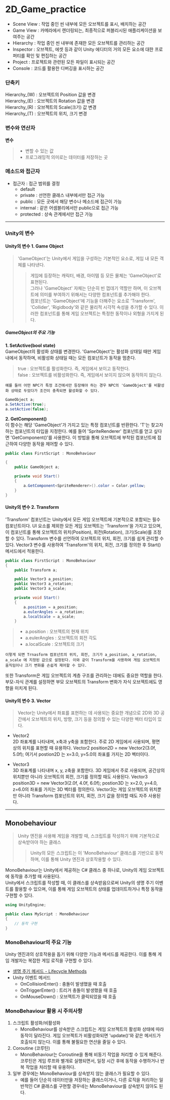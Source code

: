 # 2D_Game_practice

* Scene View
: 작업 중인 씬 내부에 모든 오브젝트를 표시, 배치하는 공간
* Game View
: 카메라에서 렌더링되는, 최종적으로 퍼블리시된 애플리케이션을 보여주는 공간
* Hierarchy
: 작업 중인 씬 내부에 존재한 모든 오브젝트를 관리하는 공간
* Inspector
: 오브젝트, 에셋 등과 같이 Unity 에디터의 거의 모든 요소에 대한 프로퍼티를 확인 및 편집하는 공간
* Project
: 프로젝트와 관련된 모든 파일이 표시되는 공간
* Console
: 코드를 활용한 디버깅을 표시하는 공간

### 단축키   
Hierarchy_(W) : 오브젝트의 Position 값을 변경   
Hierarchy_(E) : 오브젝트의 Rotation 값을 변경   
Hierarchy_(R) : 오브젝트의 Scale(크기) 값 변경   
Hierarchy_(T) : 오브젝트의 위치, 크기 변경   

### 변수와 연산자
**변수**
> * 변할 수 있는 값   
> * 프로그래밍적 의미로는 데이터를 저장하는 곳

### 메소드와 접근자
* 접근자 : 접근 범위를 결정
    * default
    * private : 선언한 클래스 내부에서만 접근 가능
    * public : 모든 곳에서 해당 변수나 메소드에 접근이 가능
    * internal : 같은 어셈블리에서만 public으로 접근 가능
    * protected : 상속 관계에서만 접근 가능
----------------------------------------------------------------------
### Unity의 변수
#### Unity의 변수 1. Game Object
> 'GameObject'는 Unity에서 게임을 구성하는 기본적인 요소로, 게임 내 모든 객체를 나타낸다.    
>> 게임에 등장하는 캐릭터, 배경, 아이템 등 모든 물체는 'GameObject'로 표현된다.    
>> 그러나 'GameObject' 자체는 단순히 빈 껍데기 역할만 하며, 이 오브젝트에 의미를 부여하기 위해서는 다양한 컴포넌트를 추가해야 한다.    
>> 컴포넌트는 'GameObject'에 기능을 더해주는 요소로 'Transform', 'Collider', 'Rigidbody'와 같은 물리적 시각적 속성을 추가할 수 있다. 이러한 컴포넌트를 통해 게임 오브젝트는 특정한 동작이나 외형을 가지게 된다.   

##### GameObject의 주요 기능
**1. SetActive(bool state)**   
GameObject의 활성화 상태를 변경한다. 'GameObject'는 활성화 상태일 때만 게임 내에서 동작하며, 비활성화 상태일 때는 모든 컴포넌트가 동작을 멈춘다.   
> true : 오브젝트를 활성화한다. 즉, 게임에서 보이고 동작한다.   
> false : 오브젝트를 비활성화한다. 즉, 게임에서 보이지 않으며 동작하지 않는다.

`예를 들어 어떤 NPC가 특정 조건에서만 등장해야 하는 경우 NPC의 'GameObject'를 비활성화 상태로 두었다가 조건이 충족되면 활성화할 수 있다.`     

```C#
GameObject a;
a.SetActive(true);
a.setActive(false);
```

**2. GetComponent<T>()**    
이 함수는 해당 'GameObject'가 가지고 있는 특정 컴포넌트를 반환한다. 'T'는 찾고자 하는 컴포넌트의 타입을 지정한다.
예를 들어 'SpriteRenderer' 컴포넌트를 얻고 싶다면 'GetComponent<SpriteRenderer>()'를 사용한다. 이 방법을 통해 오브젝트에 부착된 컴포넌트에 접근하여 다양한 동작을 제어할 수 있다.    

```C#
public class FirstScript : MonoBehaviour

{
    public GameObject a;

    private void Start()
    {
        a.GetComponent<SpriteRenderer>().color = Color.yellow;
    }
}
```

#### Unity의 변수 2. Transform
'Transform' 컴포넌트는 Unity에서 모든 게임 오브젝트에 기본적으로 포함되는 필수 컴포넌트이다. 
UI 요소를 제외한 모든 게임 오브젝트는 'Transform'을 가지고 있으며, 이 컴포넌트를 통해 오브젝트의 위치(Position), 회전(Rotation), 크기(Scale)를 조정할 수 있다.
Transform 변수를 선언하여 오브젝트의 위치, 회전, 크기를 쉽게 관리할 수 있다.
Vector3 변수를 사용하여 'Transform'의 위치, 회전, 크기를 정의한 후 Start() 메서드에서 적용한다.

```C#
public class FirstScript : MonoBehaviour
{
    public Transform a;

    public Vector3 a_position;
    public Vector3 a_rotation;
    public Vector3 a_scale;

    private void Start()
    {
        a.position = a_position;
        a.eulerAngles = a_rotation;
        a.localScale = a_scale;
    }
```

> * a.position : 오브젝트의 현재 위치
> * a.eulerAngles : 오브젝트의 회전 각도
> * a.localScale : 오브젝트의 크기

`이렇게 되면 Trnasform 컴포넌트의 위치, 회전, 크기가 a_position, a_rotation, a_scale 에 지정된 값으로 설정된다. 이와 같이 Transform을 사용하여 게임 오브젝트의 움직임이나 크기 변화를 손쉽게 제어할 수 있다.`

또한 Transform은 게임 오브젝트의 계층 구조를 관리하는 데에도 중요한 역할을 한다.
부모-자식 관계를 설정하면 부모 오브젝트의 Transform 변화가 자식 오브젝트에도 영향을 미치게 된다.

#### Unity의 변수 3. Vector
> Vector는 Unity에서 좌표를 표현하는 데 사용되는 중요한 개념으로 2D와 3D 공간에서 오브젝트의 위치, 방향, 크기 등을 정의할 수 있는 다양한 벡터 타입이 있다.

* Vector2   
2D 좌표계를 나타내며, x축과 y축을 포함한다. 주로 2D 게임에서 사용되며, 평면 상의 위치를 표현할 때 유용하다.
Vector2 position2D = new Vector2(3.0f, 5.0f);
여기서 postion2D 는 x=3.0, y=5.0의 좌표를 가지는 2D 벡터이다.

* Vector3   
3D 좌표계를 나타내며 x, y, z축을 포함한다. 3D 게임에서 주로 사용되며, 공간상의 위치뿐만 아니라 오브젝트의 회전, 크기를 정의할 때도 사용된다.
Vector3 position3D = new Vector3(2.0f, 4.0f, 6.0f);
postion3D 는  x=2.0, y=4.0, z=6.0의 좌표를 가지는 3D 벡터를 정의한다.
Vector3는 게임 오브젝트의 위치뿐만 아니라 Transform 컴포넌트의 위치, 회전, 크기 값을 정의할 때도 자주 사용된다.


---------
## Monobehaviour
> Unity 엔진을 사용해 게임을 개발할 때, 스크립트를 작성하기 위해 기본적으로 상속받아야 하는 클래스
>> Unity의 모든 스크립트는 이 'MonoBehaviour' 클래스를 기반으로 동작하며, 이를 통해 Unity 엔진과 상호작용할 수 있다.

MonoBehaviour는 Unity에서 제공하는 C# 클래스 중 하나로, Unity의 게임 오브젝트에 동작을 추가할 때 사용된다.   
Unity에서 스크립트를 작성할 때, 이 클래스를 상속받음으로써 Unity의 생명 주기 이벤트를 활용할 수 있으며, 이를 통해 게임 오브젝트의 상태를 업데이트하거나 특정 동작을 구현할 수 있다.   

```C#
using UnityEngine;

public class MyScript : MonoBehaviour
{
    // 동작 구현
}
```

### MonoBehaviour의 주요 기능
Unity 엔진과의 상호작용을 돕기 위해 다양한 기능과 메서드를 제공한다. 이를 통해 게임 개발자는 복잡한 게임 로직을 구현할 수 있다.   
* [생명 주기 메서드 - Lifecycle Methods](https://blog.naver.com/bc_pokemonmaster/223559219577)
* Unity 이벤트 메서드
    * OnCollisionEnter() : 충돌이 발생했을 때 호출
    * OnTriggerEnter() : 트리거 충돌이 발생했을 때 호출
    * OnMouseDown() : 오브젝트가 클릭되었을 때 호출

### MonoBehaviour 활용 시 주의사항
1. 스크립트 활성화/비활성화
   * MonoBehaviour를 상속받은 스크립트는 게임 오브젝트의 활성화 상태에 따라 동작이 달라진다. 게임 오브젝트가 비활성화되면 'update()'와 같은 메서드가 호출되지 않는다. 이를 통해 불필요한 연산을 줄일 수 있다.
2. Coroutine (코루틴)
   * MonoBehaviour는 Coroutine을 통해 비동기 작업을 처리할 수 있게 해준다. 코루틴은 게임 루프와 별개로 실행되면서, 일정 시간 후에 동작을 수행하거나 반복 작업을 처리할 때 유용하다.
3. 일부 경우에는 MonoBehaviour를 상속받지 않는 클래스가 필요할 수 있다.
   * 예를 들어 단순히 데이터만을 저장하는 클래스이거나, 다른 로직을 처리하는 일반적인 C# 클래스를 구현할 경우네는 MonoBehaviour를 상속받지 않아도 된다.



















